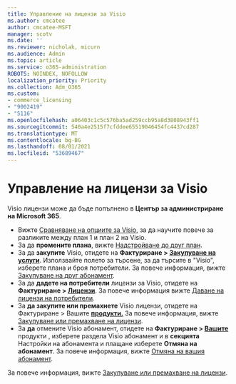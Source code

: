 ```yaml
---
title: Управление на лицензи за Visio
ms.author: cmcatee
author: cmcatee-MSFT
manager: scotv
ms.date: ''
ms.reviewer: nicholak, micurn
ms.audience: Admin
ms.topic: article
ms.service: o365-administration
ROBOTS: NOINDEX, NOFOLLOW
localization_priority: Priority
ms.collection: Adm_O365
ms.custom:
- commerce_licensing
- "9002419"
- "5116"
ms.openlocfilehash: a06403c1c5c576ba5ad259ccb95a8d3808943ff1
ms.sourcegitcommit: 540a4e2515f7cfddee65519046454fc4437cd287
ms.translationtype: MT
ms.contentlocale: bg-BG
ms.lasthandoff: 08/01/2021
ms.locfileid: "53689467"
---
```

# <a name="visio-license-management"></a>Управление на лицензи за Visio

Visio лицензи може да бъде попълнено в **Център за администриране на Microsoft 365**.

- Вижте [Сравняване на опциите за Visio](https://www.microsoft.com/microsoft-365/visio/microsoft-visio-plans-and-pricing-compare-visio-options?rtc=1), за да научите повече за разликите между план 1 и план 2 на Visio.
- За да **промените плана**, вижте [Надстройване до друг план](/microsoft-365/commerce/subscriptions/upgrade-to-different-plan).
- За да **закупите** Visio, отидете на **Фактуриране > [Закупуване на услуги](https://go.microsoft.com/fwlink/p/?linkid=868433)**. Използвайте полето за търсене, за да търсите в "Visio", изберете плана и броя потребители. За повече информация, вижте [Закупуване на друг абонамент](/microsoft-365/commerce/try-or-buy-microsoft-365#buy-a-different-subscription).
- За да **дадете на потребители** лицензи за Visio, отидете на **Фактуриране > [Лицензи](https://go.microsoft.com/fwlink/p/?linkid=842264)**. За повече информация вижте [Даване на лицензи на потребители](/microsoft-365/admin/manage/assign-licenses-to-users).
- За **да закупите или премахнете** Visio лицензи, отидете на Фактуриране > Вашите **[продукти.](https://go.microsoft.com/fwlink/p/?linkid=842054)** За повече информация, вижте [Закупуване или премахване на лицензи](/microsoft-365/commerce/licenses/buy-licenses#buy-or-remove-licenses-for-your-business-subscription).
- За **да** отмените Visio абонамент, отидете на **Фактуриране > [Вашите](https://go.microsoft.com/fwlink/p/?linkid=842054)** продукти , изберете раздела Visio абонамент и в **секцията** Настройки на абонамента и плащане изберете **Отмяна на абонамент**. За повече информация, вижте [Отмяна на вашия абонамент](/microsoft-365/commerce/subscriptions/cancel-your-subscription).

За повече информация, вижте [Закупуване или премахване на лицензи](/microsoft-365/commerce/licenses/buy-licenses).